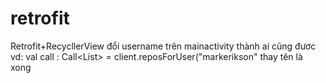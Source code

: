 # retrofit
Retrofit+RecycllerView
đổi username trên mainactivity thành ai cũng đươc
vd: val call : Call<List<GitHubRepo>> = client.reposForUser("markerikson" thay tên là xong
